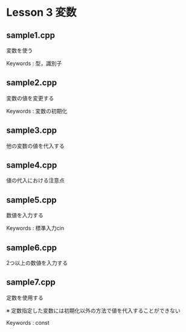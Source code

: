 # Lesson 3 変数

## sample1.cpp

変数を使う

Keywords : 型，識別子

## sample2.cpp

変数の値を変更する

Keywords : 変数の初期化

## sample3.cpp

他の変数の値を代入する

## sample4.cpp

値の代入における注意点

## sample5.cpp

数値を入力する

Keywords : 標準入力cin

## sample6.cpp

2つ以上の数値を入力する

## sample7.cpp

定数を使用する

※ 定数指定した変数には初期化以外の方法で値を代入することができない

Keywords : const

